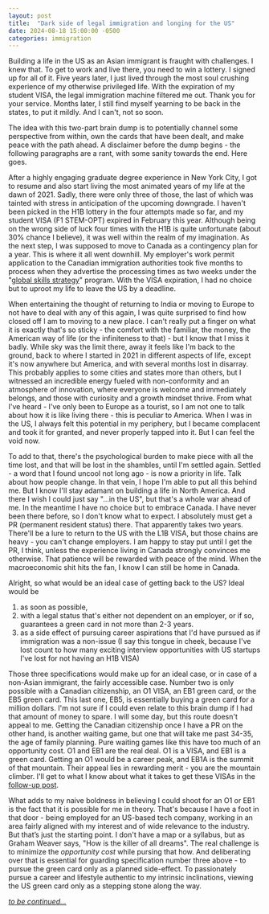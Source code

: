 ```yaml
---
layout: post
title:  "Dark side of legal immigration and longing for the US"
date: 2024-08-18 15:00:00 -0500
categories: immigration
---
```


Building a life in the US as an Asian immigrant is fraught with challenges. I knew that. To get to work and live there, you need to win a lottery. I signed up for all of it. Five years later, I just lived through the most soul crushing experience of my otherwise privileged life. With the expiration of my student VISA, the legal immigration machine filtered me out. Thank you for your service. Months later, I still find myself yearning to be back in the states, to put it mildly. And I can't, not so soon. 

The idea with this two-part brain dump is to potentially channel some perspective from within, own the cards that have been dealt, and make peace with the path ahead. A disclaimer before the dump begins - the following paragraphs are a rant, with some sanity towards the end. Here goes.

After a highly engaging graduate degree experience in New York City, I got to resume and also start living the most animated years of my life at the dawn of 2021. Sadly, there were only three of those, the last of which was tainted with stress in anticipation of the upcoming downgrade. I haven't been picked in the H1B lottery in the four attempts made so far, and my student VISA (F1 STEM-OPT) expired in February this year. Although being on the wrong side of luck four times with the H1B is quite unfortunate (about 30% chance I believe), it was well within the realm of my imagination. As the next step, I was supposed to move to Canada as a contingency plan for a year. This is where it all went downhill. My employer's work permit application to the Canadian immigration authorities took five months to process when they advertise the processing times as two weeks under the "[global skills strategy](https://www.canada.ca/en/immigration-refugees-citizenship/services/work-canada/permit/temporary/global-skills-strategy.html)" program. With the VISA expiration, I had no choice but to uproot my life to leave the US by a deadline.

When entertaining the thought of returning to India or moving to Europe to not have to deal with any of this again, I was quite surprised to find how closed off I am to moving to a new place. I can't really put a finger on what it is exactly that's so sticky - the comfort with the familiar, the money, the American way of life (or the infiniteness to that) - but I know that I miss it badly. While sky was the limit there, away it feels like I'm back to the ground, back to where I started in 2021 in different aspects of life, except it's now anywhere but America, and with several months lost in disarray. This probably applies to some cities and states more than others, but I witnessed an incredible energy fueled with non-conformity and an atmosphere of innovation, where everyone is welcome and immediately belongs, and those with curiosity and a growth mindset thrive. From what I've heard - I've only been to Europe as a tourist, so I am not one to talk about how it is like living there - this is peculiar to America. When I was in the US, I always felt this potential in my periphery, but I became complacent and took it for granted, and never properly tapped into it. But I can feel the void now.

To add to that, there's the psychological burden to make piece with all the time lost, and that will be lost in the shambles, until I'm settled again. Settled - a word that I found uncool not long ago - is now a priority in life. Talk about how people change. In that vein, I hope I'm able to put all this behind me. But I know I'll stay adamant on building a life in North America. And there I wish I could just say "...in the US", but that's a whole war ahead of me. In the meantime I have no choice but to embrace Canada. I have never been there before, so I don't know what to expect. I absolutely must get a PR (permanent resident status) there. That apparently takes two years. There'll be a lure to return to the US with the L1B VISA, but those chains are heavy - you can't change employers. I am happy to stay put until I get the PR, I think, unless the experience living in Canada strongly convinces me otherwise. That patience will be rewarded with peace of the mind. When the macroeconomic shit hits the fan, I know I can still be home in Canada.

Alright, so what would be an ideal case of getting back to the US?
Ideal would be 
1. as soon as possible, 
2. with a legal status that's either not dependent on an employer, or if so, guarantees a green card in not more than 2-3 years.
3. as a side effect of pursuing career aspirations that I'd have pursued as if immigration was a non-issue (I say this tongue in cheek, because I've lost count to how many exciting interview opportunities with US startups I've lost for not having an H1B VISA)

Those three specifications would make up for an ideal case, or in case of a non-Asian immigrant, the fairly accessible case. Number two is only possible with a Canadian citizenship, an O1 VISA, an EB1 green card, or the EB5 green card. This last one, EB5, is essentially buying a green card for a million dollars. I'm not sure if I could even relate to this brain dump if I had that amount of money to spare. I will some day, but this route doesn't appeal to me. Getting the Canadian citizenship once I have a PR on the other hand, is another waiting game, but one that will take me past 34-35, the age of family planning. Pure waiting games like this have too much of an opportunity cost. O1 and EB1 are the real deal. O1 is a VISA, and EB1 is a green card. Getting an O1 would be a career peak, and EB1A is the summit of that mountain. Their appeal lies in rewarding merit - you are the mountain climber. I'll get to what I know about what it takes to get these VISAs in the [follow-up post](https://hritikjain.com/immigration/2024/09/07/immigration-part-two.html).

What adds to my naive boldness in believing I could shoot for an O1 or EB1 is the fact that it is possible for me in theory. That's because I have a foot in that door - being employed for an US-based tech company, working in an area fairly aligned with my interest and of wide relevance to the industry. But that’s just the starting point. I don't have a map or a syllabus, but as Graham Weaver says, "How is the killer of all dreams". The real challenge is to minimize the *opportunity cost* while pursing that how. And deliberating over that is essential for guarding specification number three above - to pursue the green card only as a planned side-effect. To passionately pursue a career and lifestyle authentic to my intrinsic inclinations, viewing the US green card only as a stepping stone along the way.

*[to be continued...](https://hritikjain.com/immigration/2024/09/07/immigration-part-two.html)*
